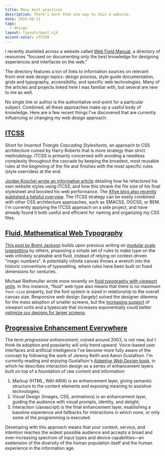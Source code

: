 ```yaml
---
title: Many best practices
description: There’s more than one way to skin a website.
date: 2016-06-11
tags:
  - design
layout: layouts/post.njk
accent-color: ef5350
---
```


I recently stumbled across a website called [Web Field Manual](http://webfieldmanual.com/), a directory of resources "focused on documenting only the best knowledge for designing experiences and interfaces on the web."

The directory features a ton of links to information sources on relevant front-end web design topics: design process, style guide documentation, grids and typography, accessibility, and specific web technologies. Many of the articles and projects linked here I was familiar with, but several are new to me as well. 

No single link or author is the authoritative end-point for a particular subject. Combined, all these approaches make up a useful body of knowledge. Here are a few recent things I've discovered that are currently influencing or changing my web design approach:

## [ITCSS](http://itcss.io)
Short for *Inverted Triangle Cascading Stylesheets*, an approach to CSS architecture coined by Harry Roberts that is more strategy than strict methodology. ITCSS is primarily concerned with avoiding a needless complexity throughout the cascade by keeping the broadest, most reusable rules at the beginning of the file and finishes with the most specific rules (style overrides) at the end. 

[Jordan Koschei wrote an informative article](https://medium.com/@jordankoschei/how-i-shrank-my-css-by-84kb-by-refactoring-with-itcss-2e8dafee123a#.es1uf4lio) detailing how he refactored his own website styles using ITCSS, and how this shrank the file size of his final stylesheet and boosted his web performance. The [Xfive blog also recently published a helpful overview](https://www.xfive.co/blog/itcss-scalable-maintainable-css-architecture/). The ITCSS strategy can be easily combined with other CSS architecture approaches, such as SMACSS, OOCSS, or BEM. I'm currently applying the ITCSS approach on a side project, and have already found it both useful and efficient for naming and organizing my CSS files.

## [Fluid, Mathematical Web Typography](http://jxnblk.com/writing/posts/mathematical-web-typography/)
[This post by Brent Jackson](http://jxnblk.com/writing/posts/mathematical-web-typography/) builds upon previous writing on [modular scale typesetting](http://typecast.com/blog/a-more-modern-scale-for-web-typography) by others, proposing a simple set of rules to make type on the web infinitely scaleable and fluid, instead of relying on context-driven "magic numbers". A potentially infinite canvas throws a wrench into the historic conventions of typesetting, where rules have been built on fixed dimensions for centuries. 

Michael Riethmuller wrote more recently on [fluid typography with viewport units](https://www.smashingmagazine.com/2016/05/fluid-typography/). In this instance, "fluid" web type also means that there is no maximum <code>font-size</code> property, but the font system is sized in relationship to the overall canvas size. Responsive web design (largely) solved the designer dilemma for the mass adoption of smaller screens, but the [increasing support](http://caniuse.com/#feat=viewport-units) of viewport units and a typescale that increases exponentially could better [optimize our designs for larger screens](https://css-tricks.com/optimizing-large-scale-displays/).


## [Progressive Enhancement Everywhere](https://www.nngroup.com/articles/enhancement/)
The term *progressive enhancement*, coined around 2003, is not new, but I think its adoption and popularity will only trend upward. Voice-based user interfaces and artificial intelligence  I've become more fully aware of the concept by following the work of Jeremy Keith and Aaron Gustafson. I'm currently reading and enjoying Gustafson's [*Adaptive Web Design* book](http://adaptivewebdesign.info/), in which he describes interaction design as a series of enhancement layers built on top of a foundation of raw content and information: 

1. Markup (HTML, WAI-ARIA) is an enhancement layer, giving semantic structure to the content elements and exposing meaning to assistive technologies; 
2. Visual Design (Images, CSS, animations) is an enhancement layer, guiding the audience with visual prompts, identity, and delight; 
3. Interaction (Javascript) is the final enhancement layer, esablishing a baseline experience and fallbacks for interactions in which none, or only some of the programming is executed. 

Developing with this approach means that your content, service, and intention reaches the widest possible audience and accepts a broad and ever-increasing spectrum of input types and device capabilities&mdash;an exetension of the diversity of the human population itself and the human experience in the information age.